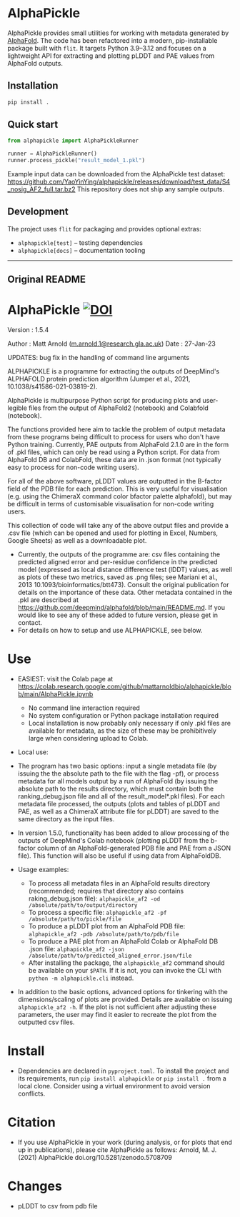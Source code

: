 # AlphaPickle

AlphaPickle provides small utilities for working with metadata generated by
[AlphaFold](https://www.deepmind.com/research/open-source/alphafold).  The code
has been refactored into a modern, pip-installable package built with
`flit`.  It targets Python 3.9–3.12 and focuses on a lightweight API for
extracting and plotting pLDDT and PAE values from AlphaFold outputs.

## Installation

```bash
pip install .
```

## Quick start

```python
from alphapickle import AlphaPickleRunner

runner = AlphaPickleRunner()
runner.process_pickle("result_model_1.pkl")
```

Example input data can be downloaded from the AlphaPickle test dataset:
<https://github.com/YaoYinYing/alphapickle/releases/download/test_data/S4_nosig_AF2_full.tar.bz2>
This repository does not ship any sample outputs.

## Development

The project uses `flit` for packaging and provides optional extras:

* `alphapickle[test]` – testing dependencies
* `alphapickle[docs]` – documentation tooling

---

## Original README

# AlphaPickle [![DOI](https://zenodo.org/badge/429171188.svg)](https://zenodo.org/badge/latestdoi/429171188)
Version : 1.5.4

Author : Matt Arnold (m.arnold.1@research.gla.ac.uk)
Date : 27-Jan-23

UPDATES: bug fix in the handling of command line arguments

ALPHAPICKLE is a programme for extracting the outputs of DeepMind's ALPHAFOLD protein prediction algorithm (Jumper et al., 2021, 10.1038/s41586-021-03819-2).

AlphaPickle is multipurpose Python script for producing plots and user-legible files from the output of AlphaFold2 (notebook) and Colabfold (notebook).

The functions provided here aim to tackle the problem of output metadata from these programs being difficult to process for users who don't have Python training. Currently, PAE outputs from AlphaFold 2.1.0 are in the form of .pkl files, which can only be read using a Python script. For data from AlphaFold DB and ColabFold, these data are in .json format (not typically easy to process for non-code writing users).

For all of the above software, pLDDT values are outputted in the B-factor field of the PDB file for each prediction. This is very useful for visualisation (e.g. using the ChimeraX command color bfactor palette alphafold), but may be difficult in terms of customisable visualisation for non-code writing users.

This collection of code will take any of the above output files and provide a .csv file (which can be opened and used for plotting in Excel, Numbers, Google Sheets) as well as a downloadable plot.

- Currently, the outputs of the programme are: csv files containing the predicted aligned error and per-residue confidence in the predicted model (expressed as local distance difference test (lDDT) values, as well as plots of these two metrics, saved as .png files; see Mariani et al., 2013 10.1093/bioinformatics/btt473). Consult the original publication for details on the importance of these data. Other metadata contained in the .pkl are described at  https://github.com/deepmind/alphafold/blob/main/README.md. If you would like to see any of these added to future version, please get in contact.
- For details on how to setup and use ALPHAPICKLE, see below.

# Use

- EASIEST: visit the Colab page at https://colab.research.google.com/github/mattarnoldbio/alphapickle/blob/main/AlphaPickle.ipynb
    - No command line interaction required
    - No system configuration or Python package installation required
    - Local installation is now probably only necessary if only .pkl files are available for metadata, as the size of these may be prohibitively large when considering upload to Colab.

- Local use:
- The program has two basic options: input a single metadata file (by issuing the the absolute path to the file with the flag -pf), or process metadata for all models output by a run of AlphaFold (by issuing the absolute path to the results directory, which must contain both the ranking_debug.json file and all of the result_model*.pkl files). For each metadata file processed, the outputs (plots and tables of pLDDT and PAE, as well as a ChimeraX attribute file for pLDDT) are saved to the same directory as the input files.
- In version 1.5.0, functionality has been added to allow processing of the outputs of DeepMind's Colab notebook (plotting pLDDT from the b-factor column of an AlphaFold-generated PDB file and PAE from a JSON file). This function will also be useful if using data from AlphaFoldDB.
- Usage examples:
    - To process all metadata files in an AlphaFold results directory (recommended; requires that directory also contains raking_debug.json file): `alphapickle_af2 -od /absolute/path/to/output/directory`
    - To process a specific file: `alphapickle_af2 -pf /absolute/path/to/pickle/file`
    - To produce a pLDDT plot from an AlphaFold PDB file: `alphapickle_af2 -pdb /absolute/path/to/pdb/file`
    - To produce a PAE plot from an AlphaFold Colab or AlphaFold DB .json file: `alphapickle_af2 -json /absolute/path/to/predicted_aligned_error.json/file`
    - After installing the package, the `alphapickle_af2` command should be available on your `$PATH`. If it is not, you can invoke the CLI with `python -m alphapickle.cli` instead.

- In addition to the basic options, advanced options for tinkering with the dimensions/scaling of plots are provided. Details are available on issuing `alphapickle_af2 -h`. If the plot is not sufficient after adjusting these parameters, the user may find it easier to recreate the plot from the outputted csv files.

# Install

- Dependencies are declared in ``pyproject.toml``. To install the project and its requirements, run ``pip install alphapickle`` or ``pip install .`` from a local clone. Consider using a virtual environment to avoid version conflicts.
 

# Citation

- If you use AlphaPickle in your work (during analysis, or for plots that end up in publications), please cite AlphaPickle as follows: Arnold, M. J. (2021) AlphaPickle doi.org/10.5281/zenodo.5708709

# Changes
 - pLDDT to csv from pdb file
